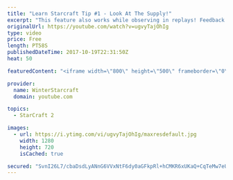 ```yaml
---
title: "Learn Starcraft Tip #1 - Look At The Supply!"
excerpt: "This feature also works while observing in replays! Feedback and tip suggestions are appreciated :)"
originalUrl: https://youtube.com/watch?v=ugvyTajOhIg
type: video
price: Free
length: PT58S
publishedDateTime: 2017-10-19T22:31:50Z
heat: 50

featuredContent: "<iframe width=\"800\" height=\"500\" frameborder=\"0\" src=\"https://www.youtube.com/embed/ugvyTajOhIg\" allow=\"accelerometer; autoplay; encrypted-media; gyroscope; picture-in-picture\" allowfullscreen></iframe>"

provider:
  name: WinterStarcraft
  domain: youtube.com

topics:
  - StarCraft 2

images:
  - url: https://i.ytimg.com/vi/ugvyTajOhIg/maxresdefault.jpg
    width: 1280
    height: 720
    isCached: true

secured: "SvnI26L7/cbaDsdLyANnG6VVxNtF6dy0aGFkpRl+hCMKR6xUKaQ+CqTeMw7eUKaFSGk106NM+Ith2CEjPwZ/GLcRpQ1g4Xmaba3tXksCX3GBEUx/4h4v0pUyLjCnS0knpsxl6offGJVTJ4wDJvaseJkP6nJoRr6051khY5sg5JP3bgJOvVzldr9nJ4If/JlMfbDbswM2JWL8nf0F9gkUuXjqjQrWcmtNnoI5t/n5RxEog6rvSpcLCHy8lyZnY1SQGNOCFPmDsSaIEzsP44jhKVHWnXbmGsxK5hN2TJy8JQr0e6j+TGJU7uWsVrfvnuIDU2ydEa0J0RBrhJRYjv+mvcKA5fb/g2jo2NRFrEflzhcZa+70JN8VfnflDe9fpnnVWqbHvLbMdbb5rAhxRhDTZcb6KXH9Ga8+XCNPEHCczvI=;EF6d6WdulTFLr5gKqrTKvA=="
---
```


